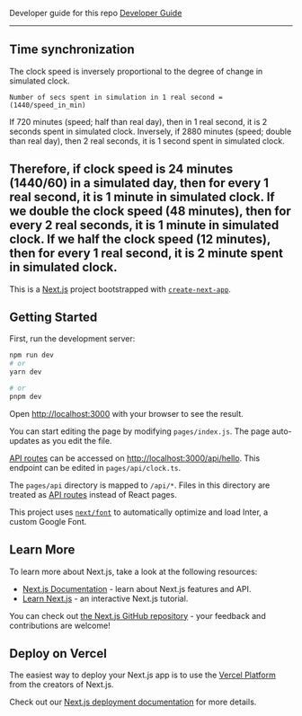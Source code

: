 Developer guide for this repo [Developer Guide](/developer_guide.md)

---

## Time synchronization

The clock speed is inversely proportional to the degree of change in simulated clock.

`Number of secs spent in simulation in 1 real second = (1440/speed_in_min)`

If 720 minutes (speed; half than real day), then in 1 real second, it is 2 seconds spent in simulated clock.
Inversely, if 2880 minutes (speed; double than real day), then 2 real seconds, it is 1 second spent in simulated clock.

Therefore, **if clock speed is 24 minutes (1440/60) in a simulated day, then for every 1 real second, it is 1 minute in simulated clock.**
If we double the clock speed (48 minutes), then for every 2 real seconds, it is 1 minute in simulated clock. 
If we half the clock speed (12 minutes), then for every 1 real second, it is 2 minute spent in simulated clock.
----


This is a [Next.js](https://nextjs.org/) project bootstrapped
with [`create-next-app`](https://github.com/vercel/next.js/tree/canary/packages/create-next-app).

## Getting Started

First, run the development server:

```bash
npm run dev
# or
yarn dev

# or
pnpm dev
```

Open [http://localhost:3000](http://localhost:3000) with your browser to see the result.

You can start editing the page by modifying `pages/index.js`. The page auto-updates as you edit the file.

[API routes](https://nextjs.org/docs/api-routes/introduction) can be accessed
on [http://localhost:3000/api/hello](http://localhost:3000/api/hello). This endpoint can be edited
in `pages/api/clock.ts`.

The `pages/api` directory is mapped to `/api/*`. Files in this directory are treated
as [API routes](https://nextjs.org/docs/api-routes/introduction) instead of React pages.

This project uses [`next/font`](https://nextjs.org/docs/basic-features/font-optimization) to automatically optimize and
load Inter, a custom Google Font.

## Learn More

To learn more about Next.js, take a look at the following resources:

- [Next.js Documentation](https://nextjs.org/docs) - learn about Next.js features and API.
- [Learn Next.js](https://nextjs.org/learn) - an interactive Next.js tutorial.

You can check out [the Next.js GitHub repository](https://github.com/vercel/next.js/) - your feedback and contributions
are welcome!

## Deploy on Vercel

The easiest way to deploy your Next.js app is to use
the [Vercel Platform](https://vercel.com/new?utm_medium=default-template&filter=next.js&utm_source=create-next-app&utm_campaign=create-next-app-readme)
from the creators of Next.js.

Check out our [Next.js deployment documentation](https://nextjs.org/docs/deployment) for more details.
